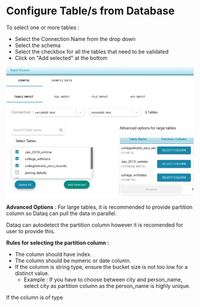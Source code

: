 # Configure Table/s from Database

To select one or more tables :

* Select the Connection Name from the drop down
* Select the schema
* Select the checkbox for all the tables that need to be validated
* Click on "Add selected" at the bottom 

![](../../../../.gitbook/assets/screen-shot-2021-03-05-at-3.07.09-pm.png)

**Advanced Options** : For large tables, it is recommended to provide partition column so Dataq can pull the data in parallel. 

Dataq can autodetect the partition column however it is recomended for user to provide this.

**Rules for selecting the partition column :**

* The column should have index.
* The column should be numeric or date column.
* If the columm is string type, ensure the bucket size is not too low for a distinct value.
  * Example : If you have to choose between city and person\_name, select city as partition column as the person\_name is highly unique.







If the column is of type 




